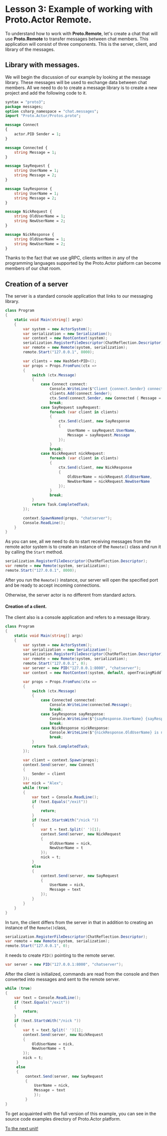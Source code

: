 # Lesson 3: Example of working with Proto.Actor Remote.

To understand how to work with **Proto.Remote**, let's create a chat that will use **Proto.Remote** to transfer messages between chat members. This application will consist of three components. This is the server, client, and library of the messages.

## Library with messages.

We will begin the discussion of our example by looking at the message library. These messages will be used to exchange data between chat members. All we need to do to create a message library is to create a new project and add the following code to it.

```protobuf
syntax = "proto3";
package messages;
option csharp_namespace = "chat.messages";
import "Proto.Actor/Protos.proto";

message Connect
{
	actor.PID Sender = 1;
}

message Connected {
    string Message = 1;
}

message SayRequest {
    string UserName = 1;
    string Message = 2;
}

message SayResponse {
    string UserName = 1;
    string Message = 2;
}

message NickRequest {
    string OldUserName = 1;
    string NewUserName = 2;
}

message NickResponse {
    string OldUserName = 1;
    string NewUserName = 2;
}
```

Thanks to the fact that we use gRPC, clients written in any of the programming languages supported by the Proto.Actor platform can become members of our chat room.

## Creation of a server

The server is a standard console application that links to our messaging library. 

```csharp
class Program
{
    static void Main(string[] args)
    {
        var system = new ActorSystem();
        var serialization = new Serialization();
        var context = new RootContext(system);
        serialization.RegisterFileDescriptor(ChatReflection.Descriptor);
        var remote = new Remote(system, serialization);
        remote.Start("127.0.0.1", 8000);

        var clients = new HashSet<PID>();
        var props = Props.FromFunc(ctx =>
        {
            switch (ctx.Message)
            {
                case Connect connect:
                    Console.WriteLine($"Client {connect.Sender} connected");
                    clients.Add(connect.Sender);
                    ctx.Send(connect.Sender, new Connected { Message = "Welcome!" });
                    break;
                case SayRequest sayRequest:
                    foreach (var client in clients)
                    {
                        ctx.Send(client, new SayResponse
                        {
                            UserName = sayRequest.UserName,
                            Message = sayRequest.Message
                        });
                    }
                    break;
                case NickRequest nickRequest:
                    foreach (var client in clients)
                    {
                        ctx.Send(client, new NickResponse
                        {
                            OldUserName = nickRequest.OldUserName,
                            NewUserName = nickRequest.NewUserName
                        });
                    }
                    break;
            }
            return Task.CompletedTask;
        });

        context.SpawnNamed(props, "chatserver");
        Console.ReadLine();
    }
}
```

As you can see, all we need to do to start receiving messages from the remote actor system is to create an instance of the `Remote()` class and run it by calling the `Start` method.

```csharp
serialization.RegisterFileDescriptor(ChatReflection.Descriptor);
var remote = new Remote(system, serialization);
remote.Start("127.0.0.1", 8000);
```

After you run the `Remote()` instance, our server will open the specified port and be ready to accept incoming connections. 

Otherwise, the server actor is no different from standard actors.

#### Creation of a client.

The client also is a console application and refers to a message library.

```csharp
class Program
{
    static void Main(string[] args)
    {
        var system = new ActorSystem();
        var serialization = new Serialization();
        serialization.RegisterFileDescriptor(ChatReflection.Descriptor);
        var remote = new Remote(system, serialization);
        remote.Start("127.0.0.1", 0);
        var server = new PID("127.0.0.1:8000", "chatserver");
        var context = new RootContext(system, default, openTracingMiddleware);

        var props = Props.FromFunc(ctx =>
        {
            switch (ctx.Message)
            {
                case Connected connected:
                    Console.WriteLine(connected.Message);
                    break;
                case SayResponse sayResponse:
                    Console.WriteLine($"{sayResponse.UserName} {sayResponse.Message}");
                    break;
                case NickResponse nickResponse:
                    Console.WriteLine($"{nickResponse.OldUserName} is now {nickResponse.NewUserName}");
                    break;
            }
            return Task.CompletedTask;
        });

        var client = context.Spawn(props);
        context.Send(server, new Connect
        {
            Sender = client
        });
        var nick = "Alex";
        while (true)
        {
            var text = Console.ReadLine();
            if (text.Equals("/exit"))
            {
                return;
            }
            if (text.StartsWith("/nick "))
            {
                var t = text.Split(' ')[1];
                context.Send(server, new NickRequest
                {
                    OldUserName = nick,
                    NewUserName = t
                });
                nick = t;
            }
            else
            {
                context.Send(server, new SayRequest
                {
                    UserName = nick,
                    Message = text
                });
            }
        }
    }
}
```

In turn, the client differs from the server in that in addition to creating an instance of the `Remote()`class, 

```csharp
serialization.RegisterFileDescriptor(ChatReflection.Descriptor);
var remote = new Remote(system, serialization);
remote.Start("127.0.0.1", 0);
```

it needs to create `PID()` pointing to the remote server.

```csharp
var server = new PID("127.0.0.1:8000", "chatserver");
```

After the client is initialized, commands are read from the console and then converted into messages and sent to the remote server.

```csharp
while (true)
{
    var text = Console.ReadLine();
    if (text.Equals("/exit"))
    {
        return;
    }
    if (text.StartsWith("/nick "))
    {
        var t = text.Split(' ')[1];
        context.Send(server, new NickRequest
        {
            OldUserName = nick,
            NewUserName = t
        });
        nick = t;
     }
     else
     {
         context.Send(server, new SayRequest
         {
             UserName = nick,
             Message = text
             });
         }
}
```

To get acquainted with the full version of this example, you can see in the source code examples directory of Proto.Actor platform.

[To the next unit!](../../unit-8)